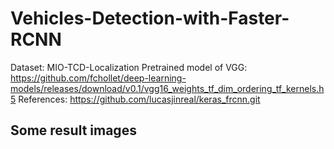 # Vehicles-Detection-with-Faster-RCNN

Dataset: MIO-TCD-Localization
Pretrained model of VGG: https://github.com/fchollet/deep-learning-models/releases/download/v0.1/vgg16_weights_tf_dim_ordering_tf_kernels.h5
References: https://github.com/lucasjinreal/keras_frcnn.git

## Some result images
